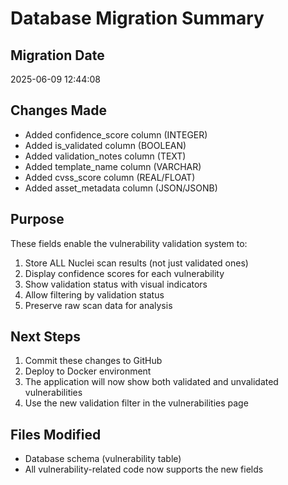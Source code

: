 # Database Migration Summary

## Migration Date
2025-06-09 12:44:08

## Changes Made
- Added confidence_score column (INTEGER)
- Added is_validated column (BOOLEAN) 
- Added validation_notes column (TEXT)
- Added template_name column (VARCHAR)
- Added cvss_score column (REAL/FLOAT)
- Added asset_metadata column (JSON/JSONB)

## Purpose
These fields enable the vulnerability validation system to:
1. Store ALL Nuclei scan results (not just validated ones)
2. Display confidence scores for each vulnerability
3. Show validation status with visual indicators
4. Allow filtering by validation status
5. Preserve raw scan data for analysis

## Next Steps
1. Commit these changes to GitHub
2. Deploy to Docker environment
3. The application will now show both validated and unvalidated vulnerabilities
4. Use the new validation filter in the vulnerabilities page

## Files Modified
- Database schema (vulnerability table)
- All vulnerability-related code now supports the new fields
